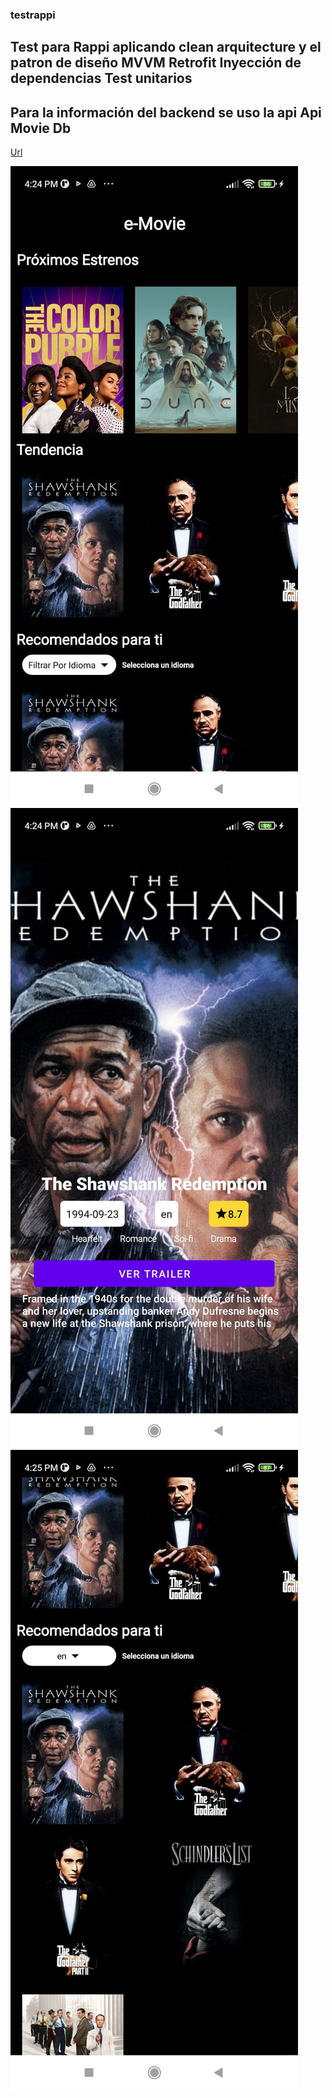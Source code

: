 ### testrappi
## Test para Rappi aplicando clean arquitecture y el patron de diseño **MVVM** **Retrofit** **Inyección de dependencias** **Test unitarios**
## Para la información del backend se uso la api **Api Movie Db** 
[Url]("https://api.themoviedb.org/)





![Applicacion test para Rappi](https://github.com/bzazueta/testrappi/blob/main/test/app/src/main/res/drawable/image2.jpeg)
![Applicacion test para Rappi](https://github.com/bzazueta/testrappi/blob/main/test/app/src/main/res/drawable/image3.jpeg)
![Applicacion test para Rappi](https://github.com/bzazueta/testrappi/blob/main/test/app/src/main/res/drawable/image4.jpeg)